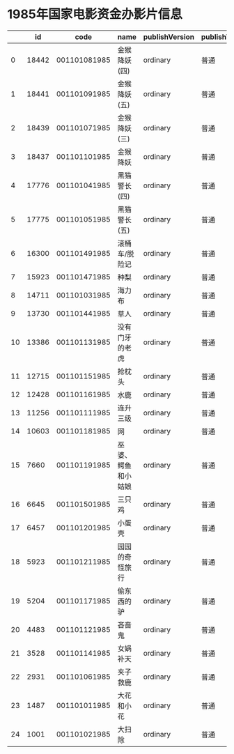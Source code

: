 # 1985年国家电影资金办影片信息


|    | id |  code  |  name  | publishVersion | publishVersionName |   type  |  typeName  |   producerName  |  publisherName  |  publishDate   |
| ---- | ---- | ---- | ---- | ---- | ----| ---- | ---- | ---- | ---- | ---- |
| 0 |  18442 |  001101081985 |  金猴降妖(四) |  ordinary |  普通 |  cartoon |  动画片 |  内蒙古电影集团有限责任公司 |  暂空 |  476035200000|
| 1 |  18441 |  001101091985 |  金猴降妖(五) |  ordinary |  普通 |  cartoon |  动画片 |  法国75公司 |  暂空 |  476035200000|
| 2 |  18439 |  001101071985 |  金猴降妖(三) |  ordinary |  普通 |  cartoon |  动画片 |  未填写 |  暂空 |  476035200000|
| 3 |  18437 |  001101101985 |  金猴降妖 |  ordinary |  普通 |  cartoon |  动画片 |  广东龙迹影视文化传播有限公司 |  暂空 |  476035200000|
| 4 |  17776 |  001101041985 |  黑猫警长(四) |  ordinary |  普通 |  cartoon |  动画片 |  暂空 |  暂空 |  476035200000|
| 5 |  17775 |  001101051985 |  黑猫警长(五) |  ordinary |  普通 |  cartoon |  动画片 |  南宁文广影视有限公司 |  暂空 |  476035200000|
| 6 |  16300 |  001101491985 |  滚桶车/脱险记 |  ordinary |  普通 |  cartoon |  动画片 |  暂空 |  暂空 |  476035200000|
| 7 |  15923 |  001101471985 |  种梨 |  ordinary |  普通 |  cartoon |  动画片 |  暂空 |  暂空 |  476035200000|
| 8 |  14711 |  001101031985 |  海力布 |  ordinary |  普通 |  cartoon |  动画片 |  美国哥伦比亚影片公司 |  暂空 |  476035200000|
| 9 |  13730 |  001101441985 |  草人 |  ordinary |  普通 |  cartoon |  动画片 |  暂空 |  暂空 |  476035200000|
| 10 |  13386 |  001101131985 |  没有门牙的老虎 |  ordinary |  普通 |  cartoon |  动画片 |  未填写 |  暂空 |  476035200000|
| 11 |  12715 |  001101151985 |  抢枕头 |  ordinary |  普通 |  cartoon |  动画片 |  电影频道节目中心 |  暂空 |  476035200000|
| 12 |  12428 |  001101161985 |  水鹿 |  ordinary |  普通 |  cartoon |  动画片 |  暂空 |  暂空 |  476035200000|
| 13 |  11256 |  001101111985 |  连升三级 |  ordinary |  普通 |  cartoon |  动画片 |  暂空 |  暂空 |  476035200000|
| 14 |  10603 |  001101181985 |  网 |  ordinary |  普通 |  cartoon |  动画片 |  暂空 |  暂空 |  476035200000|
| 15 |  7660 |  001101191985 |  巫婆、鳄鱼和小姑娘 |  ordinary |  普通 |  cartoon |  动画片 |  未填写 |  暂空 |  476035200000|
| 16 |  6645 |  001101501985 |  三只鸡 |  ordinary |  普通 |  cartoon |  动画片 |  暂空 |  暂空 |  476035200000|
| 17 |  6457 |  001101201985 |  小蛋壳 |  ordinary |  普通 |  cartoon |  动画片 |  未填写 |  暂空 |  476035200000|
| 18 |  5923 |  001101211985 |  园园的奇怪旅行 |  ordinary |  普通 |  cartoon |  动画片 |  暂空 |  暂空 |  476035200000|
| 19 |  5204 |  001101171985 |  偷东西的驴 |  ordinary |  普通 |  cartoon |  动画片 |  广东龙迹影视文化传播有限公司 |  暂空 |  476035200000|
| 20 |  4483 |  001101121985 |  吝啬鬼 |  ordinary |  普通 |  cartoon |  动画片 |  河南金象影业有限公司 |  暂空 |  476035200000|
| 21 |  3528 |  001101141985 |  女娲补天 |  ordinary |  普通 |  cartoon |  动画片 |  暂空 |  暂空 |  476035200000|
| 22 |  2931 |  001101061985 |  夹子救鹿 |  ordinary |  普通 |  cartoon |  动画片 |  未填写 |  暂空 |  476035200000|
| 23 |  1487 |  001101011985 |  大花和小花 |  ordinary |  普通 |  cartoon |  动画片 |  暂空 |  暂空 |  476035200000|
| 24 |  1001 |  001101021985 |  大扫除 |  ordinary |  普通 |  cartoon |  动画片 |  暂空 |  暂空 |  476035200000|
